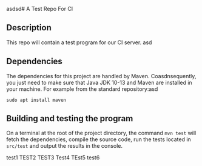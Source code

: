 asdsd# A Test Repo For CI

## Description
This repo will contain a test program for our CI server.
asd
## Dependencies
The dependencies for this project are handled by Maven. Coasdnsequently, you just need to make sure that Java JDK 10-13 and Maven are installed in your machine. For example from the standard repository:asd

```sudo apt install maven```

## Building and testing the program
On a terminal at the root of the project directory, the command `mvn test` will fetch the dependencies, compile the source code, run the tests located in `src/test` and output the results in the console.

test1
TEST2
TEST3
Test4
TEst5
test6
